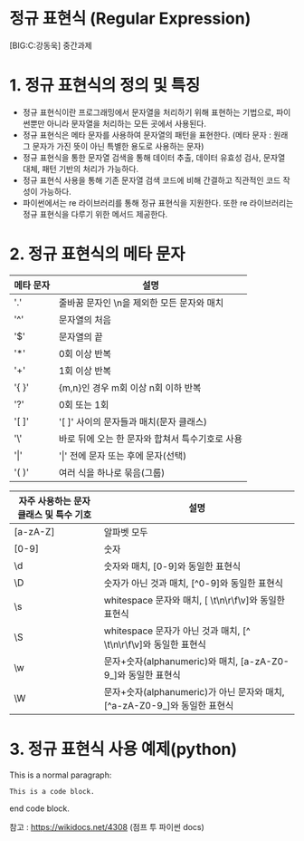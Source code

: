 # 정규 표현식 (Regular Expression)
[BIG:C:강동욱] 중간과제



# 1. 정규 표현식의 정의 및 특징
- 정규 표현식이란 프로그래밍에서 문자열을 처리하기 위해 표현하는 기법으로, 파이썬뿐만 아니라 문자열을 처리하는 모든 곳에서 사용된다.
- 정규 표현식은 메타 문자를 사용하여 문자열의 패턴을 표현한다. (메타 문자 : 원래 그 문자가 가진 뜻이 아닌 특별한 용도로 사용하는 문자)
- 정규 표현식을 통한 문자열 검색을 통해 데이터 추출, 데이터 유효성 검사, 문자열 대체, 패턴 기반의 처리가 가능하다.
- 정규 표현식 사용을 통해 기존 문자열 검색 코드에 비해 간결하고 직관적인 코드 작성이 가능하다.
- 파이썬에서는 re 라이브러리를 통해 정규 표현식을 지원한다. 또한 re 라이브러리는 정규 표현식을 다루기 위한 메서드 제공한다.


# 2. 정규 표현식의 메타 문자
|메타 문자|설명|
|------|---|
|'.'|줄바꿈 문자인 \n을 제외한 모든 문자와 매치|
|'^'|문자열의 처음|
|'$'|문자열의 끝|
|'*'|0회 이상 반복|
|'+'|1회 이상 반복 |
|'{ }'|{m,n}인 경우 m회 이상 n회 이하 반복 |
|'?'|0회 또는 1회|
|'[ ]'|'[ ]' 사이의 문자들과 매치(문자 클래스)|
|'\\'|바로 뒤에 오는 한 문자와 합쳐서 특수기호로 사용|
|'\|' | '\|' 전에 문자 또는 후에 문자(선택)|
|'( )'|여러 식을 하나로 묶음(그룹)|

|자주 사용하는 문자 클래스 및 특수 기호|설명|
|------|---|
|[a-zA-Z]|알파벳 모두|
|[0-9]|숫자|
|\d|숫자와 매치, [0-9]와 동일한 표현식|
|\D|숫자가 아닌 것과 매치, [^0-9]와 동일한 표현식|
|\s|whitespace 문자와 매치, [ \t\n\r\f\v]와 동일한 표현식 |
|\S|whitespace 문자가 아닌 것과 매치, [^ \t\n\r\f\v]와 동일한 표현식 |
|\w|문자+숫자(alphanumeric)와 매치, [a-zA-Z0-9_]와 동일한 표현식|
|\W|문자+숫자(alphanumeric)가 아닌 문자와 매치, [^a-zA-Z0-9_]와 동일한 표현식|



# 3. 정규 표현식 사용 예제(python)

This is a normal paragraph:

    This is a code block.
    
end code block.


참고 : https://wikidocs.net/4308 (점프 투 파이썬 docs)
